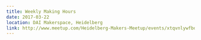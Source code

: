 ```yaml
---
title: Weekly Making Hours
date: 2017-03-22
location: DAI Makerspace, Heidelberg
link: http://www.meetup.com/Heidelberg-Makers-Meetup/events/xtqvnlywfbdc/
---
```

